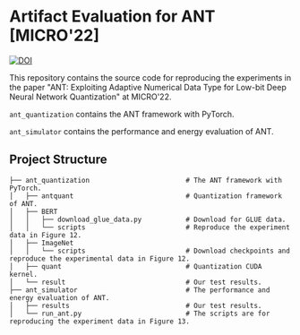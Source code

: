 # Artifact Evaluation for ANT [MICRO'22]
[![DOI](https://zenodo.org/badge/DOI/10.5281/zenodo.7002115.svg)](https://doi.org/10.5281/zenodo.7002115)

This repository contains the source code for reproducing the experiments in the paper "ANT: Exploiting Adaptive Numerical Data Type for Low-bit Deep Neural Network Quantization" at MICRO'22.

`ant_quantization` contains the ANT framework with PyTorch.

`ant_simulator` contains the performance and energy evaluation of ANT. 

## Project Structure

```
├── ant_quantization                        # The ANT framework with PyTorch.
│   ├── antquant                            # Quantization framework of ANT.
│   ├── BERT
│   │   ├── download_glue_data.py           # Download for GLUE data.
│   │   └── scripts                         # Reproduce the experiment data in Figure 12.
│   ├── ImageNet
│   │   └── scripts                         # Download checkpoints and reproduce the experimental data in Figure 12.
│   ├── quant                               # Quantization CUDA kernel.
│   └── result                              # Our test results.
├── ant_simulator                           # The performance and energy evaluation of ANT.
│   ├── results                             # Our test results.
│   └── run_ant.py                          # The scripts are for reproducing the experiment data in Figure 13.
```
